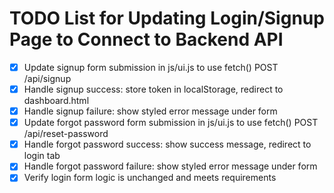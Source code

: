 # TODO List for Updating Login/Signup Page to Connect to Backend API

- [x] Update signup form submission in js/ui.js to use fetch() POST /api/signup
- [x] Handle signup success: store token in localStorage, redirect to dashboard.html
- [x] Handle signup failure: show styled error message under form
- [x] Update forgot password form submission in js/ui.js to use fetch() POST /api/reset-password
- [x] Handle forgot password success: show success message, redirect to login tab
- [x] Handle forgot password failure: show styled error message under form
- [x] Verify login form logic is unchanged and meets requirements
